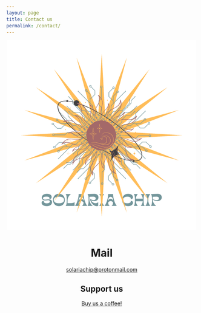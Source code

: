 ```yaml
---
layout: page
title: Contact us
permalink: /contact/
---
```


<center><img src='SolariaChip.png'><center>

# Mail
[solariachip@protonmail.com](mailto:solariachip@protonmail.com)

## Support us
[Buy us a coffee!](https://www.buymeacoffee.com/solariachip)
